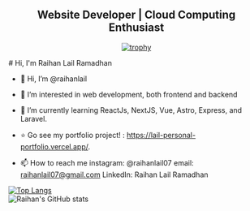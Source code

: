 <div style="text-align:center;">
  
## Website Developer | Cloud Computing Enthusiast
[![trophy](https://github-profile-trophy.vercel.app/?username=raihanlail&theme=onedark)](https://github.com/ryo-ma/github-profile-trophy)
</div># Hi, I'm Raihan Lail Ramadhan

- 👋 Hi, I’m @raihanlail
- 👀 I’m interested in web development, both frontend and backend
- 🌱 I’m currently learning ReactJs, NextJS, Vue, Astro, Express, and Laravel.
- ⭐ Go see my portfolio project! : https://lail-personal-portfolio.vercel.app/.

- 📫 How to reach me 
instagram: @raihanlail07
email: raihanlail07@gmail.com
LinkedIn: Raihan Lail Ramadhan


<!---
raihanlail/raihanlail is a ✨ special ✨ repository because its `README.md` (this file) appears on your GitHub profile.
You can click the Preview link to take a look at your changes.
--->
[![Top Langs](https://github-readme-stats.vercel.app/api/top-langs/?username=raihanlail&layout=donut)](https://github.com/anuraghazra/github-readme-stats) <br/>
![Raihan's GitHub stats](https://github-readme-stats.vercel.app/api?username=raihanlail&show_icons=true&theme=merko)
